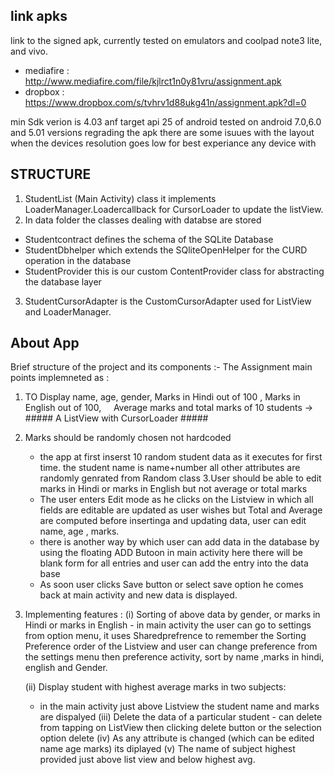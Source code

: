 

## link apks ##
link to the signed apk, currently tested on emulators and coolpad note3 lite, and vivo.
  - mediafire : http://www.mediafire.com/file/kjlrct1n0y81vru/assignment.apk
  - dropbox : https://www.dropbox.com/s/tvhrv1d88ukg41n/assignment.apk?dl=0
 
   min Sdk verion is 4.03 anf target api 25 of android 
  tested on android 7.0,6.0 and 5.01 versions
  regrading the apk there are some isuues with the layout when the devices resolution goes low
    for best experiance any device with 
 

## STRUCTURE ##
1. StudentList (Main Activity) class it implements LoaderManager.Loadercallback<Cursor> for CursorLoader to 
  update the listView.
2. In data folder the classes dealing with databse are stored 
  - Studentcontract defines the schema of the SQLite Database
  - StudentDbhelper which extends the SQliteOpenHelper for the CURD operation in the database
  - StudentProvider this is our custom ContentProvider class for abstracting the database layer
 
3. StudentCursorAdapter is the CustomCursorAdapter used for ListView and LoaderManager.


## About App ##
Brief structure of the project and its components :-
The Assignment main points implemneted as :
  1. TO Display name, age, gender, Marks in Hindi out of 100 , Marks in English out of 100,
      Average marks and total marks of 10 students -> ##### A ListView with CursorLoader #####
  2. Marks should be randomly chosen not hardcoded
      - the app at first inserst  10 random student data as it executes for first time. the student name is name+number all other
          attributes are randomly genrated from Random class
  3.User should be able to edit marks in Hindi or marks in English but not average or total marks
     - The user enters Edit mode as he clicks on the Listview in which all fields are editable are updated as user wishes
        but Total and Average are computed before insertinga and updating data, user can edit name, age , marks.
     - there is another way by which user can add data in the database by using the floating ADD Butoon in main activity
       here there will be blank form for all entries and user can add the entry into the data base 
     - As soon user clicks Save button or select save option he comes back at main activity and new data is displayed.
  4. Implementing features :
      (i) Sorting of above data by gender, or marks in Hindi or marks in English
          - in main activity the user can go to settings from option menu, it uses Sharedprefrence to remember the Sorting Preference order 
             of the Listview and user can change preference from the settings menu then preference activity, sort by name ,marks in hindi, english and Gender.
      
     (ii) Display student with highest average marks in two subjects:
        - in the main activity just above Listview the student name and marks are dispalyed
     (iii) Delete the data of a particular student
         - can delete from tapping on ListView then clicking delete button or the selection option delete
     (iv) As any attribute is changed (which can be edited name age marks) its diplayed
     (v) The name of subject highest provided just above list view and below highest avg.
   
     
